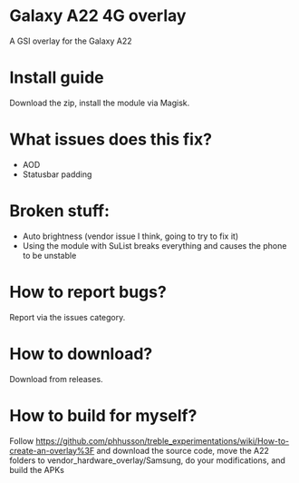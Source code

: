 # Galaxy A22 4G overlay
A GSI overlay for the Galaxy A22

# Install guide
Download the zip, install the module via Magisk.


# What issues does this fix?
- AOD
- Statusbar padding

# Broken stuff:
- Auto brightness (vendor issue I think, going to try to fix it)
- Using the module with SuList breaks everything and causes the phone to be unstable

# How to report bugs?
Report via the issues category.

# How to download?
Download from releases.

# How to build for myself?
Follow https://github.com/phhusson/treble_experimentations/wiki/How-to-create-an-overlay%3F and download the source code, move the A22 folders to vendor_hardware_overlay/Samsung, do your modifications, and build the APKs
